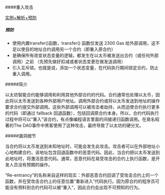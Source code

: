 ####重入攻击

[实例+解析+预防](https://blog.csdn.net/henrynote/article/details/82119116)

##### 预防

* 使用内置transfer()函数，transfer() 函数仅发送 2300 Gas 给外部调用，这不足以使目的地址合约调用另一个合约（即重入原合约）
* 是确保所有改变状态变量的逻辑，都发生在以太币被发送出合约（或任何外部调用）之前 （先预先做好扣减或者状态变更在做发送调用）
* 引入互斥锁。也就是说，添加一个状态变量，在代码执行期间锁定合约，防止重入调用。

#####简介

以太坊智能合约能够调用和利用其他外部合约的代码。合约通常也处理以太币，因此将以太币发送到各种外部用户地址。调用外部合约或将以太币发送到地址的操作要求合约提交外部调用。这些外部调用可以被攻击者劫持，从而迫使合约执行更多的代码（即通过 fallback 回退函数），包括回调原合约本身。所以，合约代码执行过程中将可以“重入”该合约，有点像编程语言里面的间接递归函数调用。在臭名昭著的The DAO事件中黑客使用了这种攻击，最终导致了以太坊的硬分叉。


#####漏洞细节

当合约将以太币发送到未知地址时，可能会发生此攻击。攻击者可以在外部地址小心地构建合约，该地址包含回退函数中的恶意代码。因此，当合约把以太币发送到此地址时，将激活恶意代码。通常，恶意代码在易受攻击的合约上执行函数，是开发人员没有预期的操作。

“Re-entrancy”的名称来自这样的现实：外部恶意合约回调了受攻击合约上的一个函数，并在受攻击合约上的任意位置“重新进入”代码执行。因为原合约的程序员可能没有预料到合约代码可以被“重入”，因此合约会出现不可预知的行为。